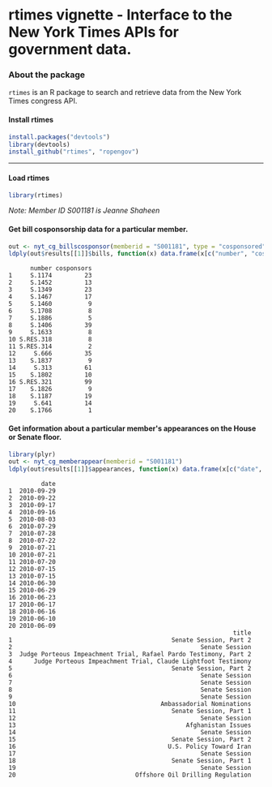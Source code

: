 <!--
%\VignetteEngine{knitr}
%\VignetteIndexEntry{rtimes vignette}
-->

rtimes vignette - Interface to the New York Times APIs for government data.
======

### About the package

`rtimes` is an R package to search and retrieve data from the New York Times congress API. 


#### Install rtimes


```r
install.packages("devtools")
library(devtools)
install_github("rtimes", "ropengov")
```


********************

#### Load rtimes


```r
library(rtimes)
```


*Note: Member ID S001181 is Jeanne Shaheen*

#### Get bill cosponsorship data for a particular member.


```r
out <- nyt_cg_billscosponsor(memberid = "S001181", type = "cosponsored")
ldply(out$results[[1]]$bills, function(x) data.frame(x[c("number", "cosponsors")]))
```

```
      number cosponsors
1     S.1174         23
2     S.1452         13
3     S.1349         23
4     S.1467         17
5     S.1460          9
6     S.1708          8
7     S.1886          5
8     S.1406         39
9     S.1633          8
10 S.RES.318          8
11 S.RES.314          2
12     S.666         35
13    S.1837          9
14     S.313         61
15    S.1802         10
16 S.RES.321         99
17    S.1826          9
18    S.1187         19
19     S.641         14
20    S.1766          1
```


#### Get information about a particular member's appearances on the House or Senate floor.


```r
library(plyr)
out <- nyt_cg_memberappear(memberid = "S001181")
ldply(out$results[[1]]$appearances, function(x) data.frame(x[c("date", "title")]))
```

```
         date
1  2010-09-29
2  2010-09-22
3  2010-09-17
4  2010-09-16
5  2010-08-03
6  2010-07-29
7  2010-07-28
8  2010-07-22
9  2010-07-21
10 2010-07-21
11 2010-07-20
12 2010-07-15
13 2010-07-15
14 2010-06-30
15 2010-06-29
16 2010-06-23
17 2010-06-17
18 2010-06-16
19 2010-06-10
20 2010-06-09
                                                              title
1                                            Senate Session, Part 2
2                                                    Senate Session
3  Judge Porteous Impeachment Trial, Rafael Pardo Testimony, Part 2
4      Judge Porteous Impeachment Trial, Claude Lightfoot Testimony
5                                            Senate Session, Part 2
6                                                    Senate Session
7                                                    Senate Session
8                                                    Senate Session
9                                                    Senate Session
10                                        Ambassadorial Nominations
11                                           Senate Session, Part 1
12                                                   Senate Session
13                                               Afghanistan Issues
14                                                   Senate Session
15                                           Senate Session, Part 2
16                                          U.S. Policy Toward Iran
17                                                   Senate Session
18                                           Senate Session, Part 1
19                                                   Senate Session
20                                 Offshore Oil Drilling Regulation
```

